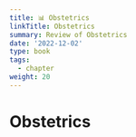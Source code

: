 ```yaml
---
title: 📊 Obstetrics
linkTitle: Obstetrics
summary: Review of Obstetrics
date: '2022-12-02'
type: book
tags:
  - chapter
weight: 20
---
```


# Obstetrics


